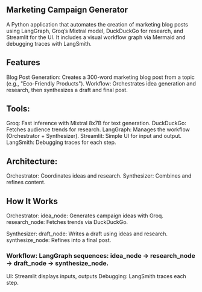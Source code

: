 ## Marketing Campaign Generator
A Python application that automates the creation of marketing blog posts using LangGraph, Groq’s Mixtral model, DuckDuckGo for research, and Streamlit for the UI. It includes a visual workflow graph via Mermaid and debugging traces with LangSmith.

## Features
Blog Post Generation: Creates a 300-word marketing blog post from a topic (e.g., "Eco-Friendly Products").
Workflow: Orchestrates idea generation and research, then synthesizes a draft and final post.

## Tools:
Groq: Fast inference with Mixtral 8x7B for text generation.
DuckDuckGo: Fetches audience trends for research.
LangGraph: Manages the workflow (Orchestrator + Synthesizer).
Streamlit: Simple UI for input and output.
LangSmith: Debugging traces for each step.

## Architecture:
Orchestrator: Coordinates ideas and research.
Synthesizer: Combines and refines content.

## How It Works
Orchestrator:
idea_node: Generates campaign ideas with Groq.
research_node: Fetches trends via DuckDuckGo.

Synthesizer:
draft_node: Writes a draft using ideas and research.
synthesize_node: Refines into a final post.

### Workflow: LangGraph sequences: idea_node → research_node → draft_node → synthesize_node.
UI: Streamlit displays inputs, outputs
Debugging: LangSmith traces each step.